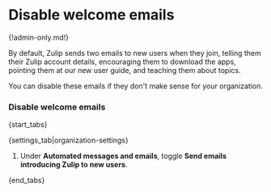 # Disable welcome emails

{!admin-only.md!}

By default, Zulip sends two emails to new users when they join, telling them
their Zulip account details, encouraging them to download the apps, pointing
them at our new user guide, and teaching them about topics.

You can disable these emails if they don't make sense for your organization.

### Disable welcome emails

{start_tabs}

{settings_tab|organization-settings}

1. Under **Automated messages and emails**, toggle
   **Send emails introducing Zulip to new users**.

{end_tabs}

